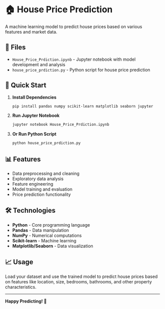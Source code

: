 # 🏠 House Price Prediction

A machine learning model to predict house prices based on various features and market data.

## 📁 Files

- `House_Price_Prdiction.ipynb` - Jupyter notebook with model development and analysis
- `house_price_prdiction.py` - Python script for house price prediction

## 🚀 Quick Start

1. **Install Dependencies**
   ```bash
   pip install pandas numpy scikit-learn matplotlib seaborn jupyter
   ```

2. **Run Jupyter Notebook**
   ```bash
   jupyter notebook House_Price_Prdiction.ipynb
   ```

3. **Or Run Python Script**
   ```bash
   python house_price_prdiction.py
   ```

## 📊 Features

- Data preprocessing and cleaning
- Exploratory data analysis
- Feature engineering
- Model training and evaluation
- Price prediction functionality

## 🛠 Technologies

- **Python** - Core programming language
- **Pandas** - Data manipulation
- **NumPy** - Numerical computations
- **Scikit-learn** - Machine learning
- **Matplotlib/Seaborn** - Data visualization

## 📈 Usage

Load your dataset and use the trained model to predict house prices based on features like location, size, bedrooms, bathrooms, and other property characteristics.

---

**Happy Predicting! 🏡**
